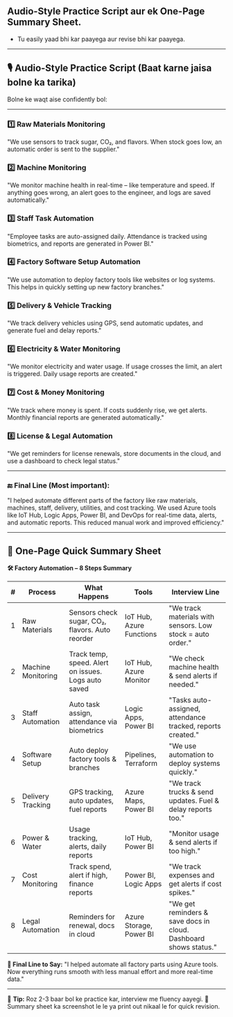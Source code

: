 ## **Audio-Style Practice Script** aur ek **One-Page Summary Sheet**. 
- Tu easily yaad bhi kar paayega aur revise bhi kar paayega.

---

## 🎙️ Audio-Style Practice Script (Baat karne jaisa bolne ka tarika)

Bolne ke waqt aise confidently bol:

---

### 1️⃣ **Raw Materials Monitoring**

"We use sensors to track sugar, CO₂, and flavors. When stock goes low, an automatic order is sent to the supplier."

### 2️⃣ **Machine Monitoring**

"We monitor machine health in real-time – like temperature and speed. If anything goes wrong, an alert goes to the engineer, and logs are saved automatically."

### 3️⃣ **Staff Task Automation**

"Employee tasks are auto-assigned daily. Attendance is tracked using biometrics, and reports are generated in Power BI."

### 4️⃣ **Factory Software Setup Automation**

"We use automation to deploy factory tools like websites or log systems. This helps in quickly setting up new factory branches."

### 5️⃣ **Delivery & Vehicle Tracking**

"We track delivery vehicles using GPS, send automatic updates, and generate fuel and delay reports."

### 6️⃣ **Electricity & Water Monitoring**

"We monitor electricity and water usage. If usage crosses the limit, an alert is triggered. Daily usage reports are created."

### 7️⃣ **Cost & Money Monitoring**

"We track where money is spent. If costs suddenly rise, we get alerts. Monthly financial reports are generated automatically."

### 8️⃣ **License & Legal Automation**

"We get reminders for license renewals, store documents in the cloud, and use a dashboard to check legal status."

---

### 🔚 Final Line (Most important):

"I helped automate different parts of the factory like raw materials, machines, staff, delivery, utilities, and cost tracking. We used Azure tools like IoT Hub, Logic Apps, Power BI, and DevOps for real-time data, alerts, and automatic reports. This reduced manual work and improved efficiency."

---

## 📄 One-Page Quick Summary Sheet

**🛠️ Factory Automation – 8 Steps Summary**

| # | Process            | What Happens                                        | Tools                    | Interview Line                                                   |
| - | ------------------ | --------------------------------------------------- | ------------------------ | ---------------------------------------------------------------- |
| 1 | Raw Materials      | Sensors check sugar, CO₂, flavors. Auto reorder     | IoT Hub, Azure Functions | "We track materials with sensors. Low stock = auto order."       |
| 2 | Machine Monitoring | Track temp, speed. Alert on issues. Logs auto saved | IoT Hub, Azure Monitor   | "We check machine health & send alerts if needed."               |
| 3 | Staff Automation   | Auto task assign, attendance via biometrics         | Logic Apps, Power BI     | "Tasks auto-assigned, attendance tracked, reports created."      |
| 4 | Software Setup     | Auto deploy factory tools & branches                | Pipelines, Terraform     | "We use automation to deploy systems quickly."                   |
| 5 | Delivery Tracking  | GPS tracking, auto updates, fuel reports            | Azure Maps, Power BI     | "We track trucks & send updates. Fuel & delay reports too."      |
| 6 | Power & Water      | Usage tracking, alerts, daily reports               | IoT Hub, Power BI        | "Monitor usage & send alerts if too high."                       |
| 7 | Cost Monitoring    | Track spend, alert if high, finance reports         | Power BI, Logic Apps     | "We track expenses and get alerts if cost spikes."               |
| 8 | Legal Automation   | Reminders for renewal, docs in cloud                | Azure Storage, Power BI  | "We get reminders & save docs in cloud. Dashboard shows status." |

**🎯 Final Line to Say:**
"I helped automate all factory parts using Azure tools. Now everything runs smooth with less manual effort and more real-time data."

---

🧠 **Tip:** Roz 2-3 baar bol ke practice kar, interview me fluency aayegi.
📱 Summary sheet ka screenshot le le ya print out nikaal le for quick revision.


